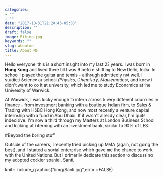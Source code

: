 ```yaml
---
categories:
- ""
- ""
date: "2017-10-31T21:28:43-05:00"
description: ""
draft: false
image: Biking.jpg
keywords: ""
slug: aboutme
title: About Me
---
```


Hello everyone, this is a short insight into my last 22 years. I was born in **Hong Kong** and lived there till I was 9 before shifting to New Delhi, India. In school I played the guitar and tennis - although admittedly not well. I studied Science at school *(Physics, Chemistry, Mathematics)*, and knew I didn't want to do it at university, which led me to study Economics at the University of Warwick.

At Warwick, I was lucky enough to intern across 5 very different countries in finance - from investment banking with a boutique Indian firm, to Sales & Trading with HSBC Hong Kong, and now most recently a venture capital internship with a fund in Abu Dhabi. If it wasn't already clear, I'm quite indecisive. I'm now a third through my Masters at London Business School and looking at interning with an investment bank, similar to 90% of LBS. 

#Beyond the boring stuff

Outside of the careers, I recently tried picking up MMA (again, not going the best), and I started a social enterprise which gave me the chance to work with the United Nations. But I primarily dedicate this section to discussing my adopted cockier spaniel, Santi.

knitr::include_graphics("/img/Santi.jpg",error =FALSE)
